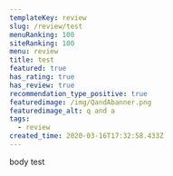 ```yaml
---
templateKey: review
slug: /review/test
menuRanking: 100
siteRanking: 100
menu: review
title: test
featured: true
has_rating: true
has_review: true
recommendation_type_positive: true
featuredimage: /img/QandAbanner.png
featuredimage_alt: q and a
tags:
  - review
created_time: 2020-03-16T17:32:58.433Z
---
```

body test
